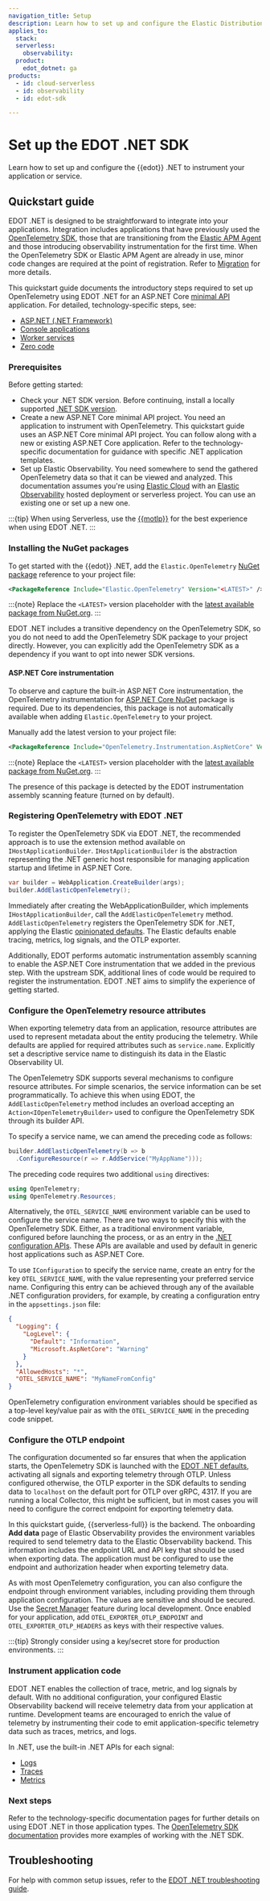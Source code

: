 ```yaml
---
navigation_title: Setup
description: Learn how to set up and configure the Elastic Distribution of OpenTelemetry .NET to instrument your application or service.
applies_to:
  stack:
  serverless:
    observability:
  product:
    edot_dotnet: ga
products:
  - id: cloud-serverless
  - id: observability
  - id: edot-sdk

---
```


# Set up the EDOT .NET SDK

Learn how to set up and configure the {{edot}} .NET to instrument your application or service.

## Quickstart guide

EDOT .NET is designed to be straightforward to integrate into your applications. Integration includes applications that have previously used the [OpenTelemetry SDK](https://opentelemetry.io/docs/languages/net/), those that are transitioning from the [Elastic APM Agent](apm-agent-dotnet://reference/index.md) and those introducing observability instrumentation for the first time. When the OpenTelemetry SDK or Elastic APM Agent are already in use, minor code changes are required at the point of registration. Refer to [Migration](/reference/edot-sdks/dotnet/migration.md) for more details.

This quickstart guide documents the introductory steps required to set up OpenTelemetry using EDOT .NET for an ASP.NET Core 
[minimal API](https://learn.microsoft.com/aspnet/core/fundamentals/minimal-apis) application. For detailed, technology-specific steps, see:

* [ASP.NET (.NET Framework)](/reference/edot-sdks/dotnet/setup/aspnet.md)
* [Console applications](/reference/edot-sdks/dotnet/setup/console.md)
* [Worker services](/reference/edot-sdks/dotnet/setup/worker-services.md)
* [Zero code](/reference/edot-sdks/dotnet/setup/zero-code.md)

### Prerequisites

Before getting started:

* Check your .NET SDK version. Before continuing, install a locally supported [.NET SDK version](https://dotnet.microsoft.com/en-us/download/dotnet).
* Create a new ASP.NET Core minimal API project. You need an application to instrument with OpenTelemetry. This quickstart guide uses an ASP.NET Core minimal API project. You can follow along with a new or existing ASP.NET Core application. Refer to the technology-specific documentation for guidance with specific .NET application templates. 
* Set up Elastic Observability. You need somewhere to send the gathered OpenTelemetry data so that it can be viewed and analyzed. This documentation assumes you're using [Elastic Cloud](https://www.elastic.co/cloud) with an [Elastic Observability](https://www.elastic.co/observability) hosted deployment or serverless project. You can use an existing one or set up a new one.

:::{tip}
When using Serverless, use the [{{motlp}}](/reference/motlp.md) for the best experience when using EDOT .NET.
:::

### Installing the NuGet packages

To get started with the {{edot}} .NET, add the `Elastic.OpenTelemetry` [NuGet package](https://www.nuget.org/packages/Elastic.OpenTelemetry)
reference to your project file:

```xml
<PackageReference Include="Elastic.OpenTelemetry" Version="<LATEST>" />
```

:::{note}
Replace the `<LATEST>` version placeholder with the [latest available package from NuGet.org](https://www.nuget.org/packages/Elastic.OpenTelemetry).
:::

EDOT .NET includes a transitive dependency on the OpenTelemetry SDK, so you do not need to add the OpenTelemetry SDK package to your project directly. However,
you can explicitly add the OpenTelemetry SDK as a dependency if you want to opt into newer SDK versions.

#### ASP.NET Core instrumentation

To observe and capture the built-in ASP.NET Core instrumentation, the OpenTelemetry instrumentation for [ASP.NET Core NuGet](https://www.nuget.org/packages/OpenTelemetry.Instrumentation.AspNetCore) package is required. Due to its dependencies, this package is not automatically available when adding `Elastic.OpenTelemetry` to your project.

Manually add the latest version to your project file:

```xml
<PackageReference Include="OpenTelemetry.Instrumentation.AspNetCore" Version="<LATEST>" />
```

:::{note}
Replace the `<LATEST>` version placeholder with the [latest available package from NuGet.org](https://www.nuget.org/packages/OpenTelemetry.Instrumentation.AspNetCore).
:::

The presence of this package is detected by the EDOT instrumentation assembly scanning feature (turned on by default).

### Registering OpenTelemetry with EDOT .NET

To register the OpenTelemetry SDK via EDOT .NET, the recommended approach is to use the extension method available on `IHostApplicationBuilder`. `IHostApplicationBuilder` is the abstraction representing the .NET generic host responsible for managing application startup and lifetime in ASP.NET Core.

```csharp
var builder = WebApplication.CreateBuilder(args);
builder.AddElasticOpenTelemetry();
```

Immediately after creating the WebApplicationBuilder, which implements `IHostApplicationBuilder`, call the `AddElasticOpenTelemetry` method. `AddElasticOpenTelemetry` registers the OpenTelemetry SDK for .NET, applying the Elastic [opinionated defaults](/reference/edot-sdks/dotnet/setup/edot-defaults.md). The Elastic defaults enable tracing, metrics, log signals, and the OTLP exporter.

Additionally, EDOT performs automatic instrumentation assembly scanning to enable the ASP.NET Core instrumentation that we added in the previous step. With the upstream SDK, additional lines of code would be required to register the instrumentation. EDOT .NET aims to simplify the experience of getting started.

### Configure the OpenTelemetry resource attributes

When exporting telemetry data from an application, resource attributes are used to represent metadata about the entity producing the telemetry. While defaults are applied for required attributes such as `service.name`. Explicitly set a descriptive service name to distinguish its data in the Elastic Observability UI.

The OpenTelemetry SDK supports several mechanisms to configure resource attributes. For simple scenarios, the service information can be set programmatically. To achieve this when using EDOT, the `AddElasticOpenTelemetry` method includes an overload accepting an `Action<IOpenTelemetryBuilder>` used to configure the OpenTelemetry SDK through its builder API.

To specify a service name, we can amend the preceding code as follows:

```csharp
builder.AddElasticOpenTelemetry(b => b
  .ConfigureResource(r => r.AddService("MyAppName")));
```

The preceding code requires two additional `using` directives:

```csharp
using OpenTelemetry;
using OpenTelemetry.Resources;
```

Alternatively, the `OTEL_SERVICE_NAME` environment variable can be used to configure the service name. There are two ways to specify this with the OpenTelemetry SDK. Either, as a traditional environment variable, configured before launching the process, or as an entry in the [.NET configuration APIs](https://learn.microsoft.com/dotnet/core/extensions/configuration). These APIs are available and used by default in generic host applications such as ASP.NET Core.

To use `IConfiguration` to specify the service name, create an entry for the key `OTEL_SERVICE_NAME`, with the value representing your preferred service name. Configuring this entry can be achieved through any of the available .NET configuration providers, for example, by creating a configuration entry in the `appsettings.json` file:

```json
{
  "Logging": {
    "LogLevel": {
      "Default": "Information",
      "Microsoft.AspNetCore": "Warning"
    }
  },
  "AllowedHosts": "*",
  "OTEL_SERVICE_NAME": "MyNameFromConfig"
}
```

OpenTelemetry configuration environment variables should be specified as a top-level key/value pair as with the `OTEL_SERVICE_NAME` in the preceding code snippet.

### Configure the OTLP endpoint

The configuration documented so far ensures that when the application starts, the OpenTelemetry SDK is launched with the [EDOT .NET defaults](/reference/edot-sdks/dotnet/setup/edot-defaults.md), activating all signals and exporting telemetry through OTLP. Unless configured otherwise, the OTLP exporter in the SDK defaults to sending data to `localhost` on the default port for OTLP over gRPC, 4317. If you are running a local Collector, this might be sufficient, but in most cases you will need to configure the correct endpoint for exporting telemetry data.

In this quickstart guide, {{serverless-full}} is the backend. The onboarding **Add data** page of Elastic Observability provides the environment variables required to send telemetry data to the Elastic Observability backend. This information includes the endpoint URL and API key that should be used when exporting data. The application must be configured to use the endpoint and authorization header when exporting telemetry data.

As with most OpenTelemetry configuration, you can also configure the endpoint through environment variables, including providing them through application configuration. The values are sensitive and should be secured. Use the [Secret Manager](https://learn.microsoft.com/aspnet/core/security/app-secrets) feature during local development. Once enabled
for your application, add `OTEL_EXPORTER_OTLP_ENDPOINT` and `OTEL_EXPORTER_OTLP_HEADERS` as keys with their respective values.

:::{tip}
Strongly consider using a key/secret store for production environments.
:::

### Instrument application code

EDOT .NET enables the collection of trace, metric, and log signals by default. With no additional configuration, your configured Elastic Observability backend will receive telemetry data from your application at runtime. Development teams are encouraged to enrich the value of telemetry by instrumenting their code to emit application-specific telemetry data such as traces, metrics, and logs. 

In .NET, use the built-in .NET APIs for each signal:

- [Logs](https://learn.microsoft.com/dotnet/core/extensions/logging)
- [Traces](https://learn.microsoft.com/dotnet/core/diagnostics/distributed-tracing-instrumentation-walkthroughs)
- [Metrics](https://learn.microsoft.com/dotnet/core/diagnostics/metrics-instrumentation)

### Next steps

Refer to the technology-specific documentation pages for further details on using EDOT .NET in those application types. The [OpenTelemetry SDK documentation](https://opentelemetry.io/docs/languages/net/getting-started/) provides more examples of working with the .NET SDK.

## Troubleshooting

For help with common setup issues, refer to the [EDOT .NET troubleshooting guide](docs-content://troubleshoot/ingest/opentelemetry/edot-sdks/dotnet/index.md).